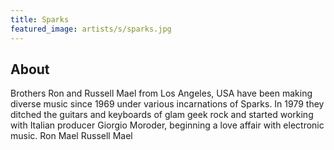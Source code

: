 ```yaml
---
title: Sparks
featured_image: artists/s/sparks.jpg
---
```

## About

Brothers Ron and Russell Mael from Los Angeles, USA have been making diverse music since 1969 under various incarnations of Sparks. In 1979 they ditched the guitars and keyboards of glam geek rock and started working with Italian producer Giorgio Moroder, beginning a love affair with electronic music.
Ron Mael
Russell Mael
